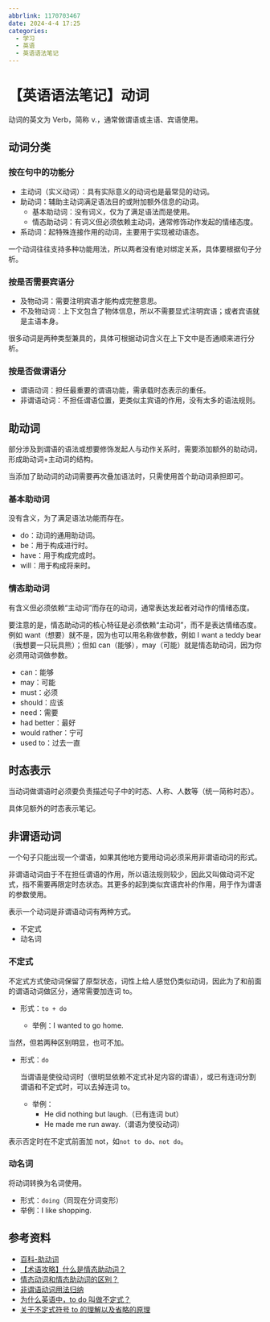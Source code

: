 ```yaml
---
abbrlink: 1170703467
date: 2024-4-4 17:25
categories:
  - 学习
  - 英语
  - 英语语法笔记
---
```


# 【英语语法笔记】动词

动词的英文为 Verb，简称 v.，通常做谓语或主语、宾语使用。

## 动词分类

### 按在句中的功能分

- 主动词（实义动词）：具有实际意义的动词也是最常见的动词。
- 助动词：辅助主动词满足语法目的或附加额外信息的动词。
  - 基本助动词：没有词义，仅为了满足语法而是使用。
  - 情态助动词：有词义但必须依赖主动词，通常修饰动作发起的情绪态度。
- 系动词：起特殊连接作用的动词，主要用于实现被动语态。

一个动词往往支持多种功能用法，所以两者没有绝对绑定关系，具体要根据句子分析。

### 按是否需要宾语分

- 及物动词：需要注明宾语才能构成完整意思。
- 不及物动词：上下文包含了物体信息，所以不需要显式注明宾语；或者宾语就是主语本身。

很多动词是两种类型兼具的，具体可根据动词含义在上下文中是否通顺来进行分析。

### 按是否做谓语分

- 谓语动词：担任最重要的谓语功能，需承载时态表示的重任。
- 非谓语动词：不担任谓语位置，更类似主宾语的作用，没有太多的语法规则。

## 助动词

部分涉及到谓语的语法或想要修饰发起人与动作关系时，需要添加额外的助动词，形成助动词+主动词的结构。

当添加了助动词的动词需要再次叠加语法时，只需使用首个助动词承担即可。

### 基本助动词

没有含义，为了满足语法功能而存在。

- do：动词的通用助动词。
- be：用于构成进行时。
- have：用于构成完成时。
- will：用于构成将来时。

### 情态助动词

有含义但必须依赖“主动词”而存在的动词，通常表达发起者对动作的情绪态度。

要注意的是，情态助动词的核心特征是必须依赖“主动词”，而不是表达情绪态度。例如 want（想要）就不是，因为也可以用名称做参数，例如 I want a teddy bear（我想要一只玩具熊）；但如 can（能够），may（可能）就是情态助动词，因为你必须用动词做参数。

- can：能够
- may：可能
- must：必须
- should：应该
- need：需要
- had better：最好
- would rather：宁可
- used to：过去一直

## 时态表示

当动词做谓语时必须要负责描述句子中的时态、人称、人数等（统一简称时态）。

具体见额外的时态表示笔记。

## 非谓语动词

一个句子只能出现一个谓语，如果其他地方要用动词必须采用非谓语动词的形式。

非谓语动词由于不在担任谓语的作用，所以语法规则较少，因此又叫做动词不定式，指不需要再限定时态状态。其更多的起到类似宾语宾补的作用，用于作为谓语的参数使用。

表示一个动词是非谓语动词有两种方式。

- 不定式
- 动名词

### 不定式

不定式方式使动词保留了原型状态，词性上给人感觉仍类似动词，因此为了和前面的谓语动词做区分，通常需要加连词 to。

- 形式：`to + do`

  - 举例：I wanted to go home.

当然，但若两种区别明显，也可不加。

- 形式：`do`

  当谓语是使役动词时（很明显依赖不定式补足内容的谓语），或已有连词分割谓语和不定式时，可以去掉连词 to。

  - 举例：
    - He did nothing but laugh.（已有连词 but）
    - He made me run away.（谓语为使役动词）

表示否定时在不定式前面加 not，如`not to do`、`not do`。

### 动名词

将动词转换为名词使用。

- 形式：`doing`（同现在分词变形）
- 举例：I like shopping.

## 参考资料

- [百科-助动词](https://baike.baidu.com/item/%E5%8A%A9%E5%8A%A8%E8%AF%8D/1422500)
- [【术语攻略】什么是情态助动词？](https://zhuanlan.zhihu.com/p/195706370)
- [情态动词和情态助动词的区别？](https://www.zhihu.com/question/31379646)
- [非谓语动词用法归纳](https://zhuanlan.zhihu.com/p/166264807)
- [为什么英语中，to do 叫做不定式？](https://www.zhihu.com/question/321401385)
- [关于不定式符号 to 的理解以及省略的原理](https://zhuanlan.zhihu.com/p/225339975)
